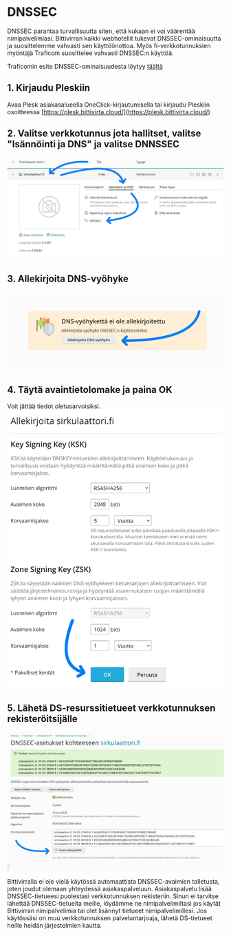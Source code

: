 # DNSSEC
DNSSEC parantaa turvallisuutta siten, että kukaan ei voi väärentää nimipalvelimiasi. Bittivirran kaikki webhotellit tukevat DNSSEC-ominaisuutta ja suosittelemme vahvasti sen käyttöönottoa. Myös fi-verkkotunnuksien myöntäjä Traficom suosittelee vahvasti DNSSEC:n käyttöä.

Traficomin esite DNSSEC-ominaisuudesta löytyy [täältä](https://www.traficom.fi/sites/default/files/media/file/DNSSec_uusi.pdf)

## 1. Kirjaudu Pleskiin​
Avaa Plesk asiakasalueella OneClick-kirjautumisella tai kirjaudu Pleskiin osoitteessa [https://plesk.bittivirta.cloud/](https://plesk.bittivirta.cloud/)

## 2. Valitse verkkotunnus jota hallitset, valitse "Isännöinti ja DNS" ja valitse DNNSSEC​
![Valitse verkkotunnuksesi, seuraavaksi isännöinti ja dns ja viimeisenä DNSSEC](/assets/docs/img/fi/web/dnssec/go-to-dnssec.webp)

## 3. Allekirjoita DNS-vyöhyke​
![Klikkaa allekirjoita dns-vyöhyke -painiketta](/assets/docs/img/fi/web/dnssec/sign.webp)

## 4. Täytä avaintietolomake ja paina OK​
Voit jättää tiedot oletusarvoisiksi.
![Kenttien arvot jätetään oletusarvoisiksi, ellei tiedossa ole muutoksia](/assets/docs/img/fi/web/dnssec/form.webp)

## 5. Lähetä DS-resurssitietueet verkkotunnuksen rekisteröitsijälle​
![Valmiit DS-tietueet](/assets/docs/img/fi/web/dnssec/done.webp)

Bittivirralla ei ole vielä käytössä automaattista DNSSEC-avaimien talletusta, joten joudut olemaan yhteydessä asiakaspalveluun. Asiakaspalvelu lisää DNSSEC-tietueesi puolestasi verkkotunnuksen rekisteriin. Sinun ei tarvitse lähettää DNSSEC-tietueita meille, löydämme ne nimipalvelimiltasi jos käytät Bittivirran nimipalvelimia tai olet lisännyt tietueet nimipalvelimillesi. Jos käytössäsi on muu verkkotunnuksen palveluntarjoaja, lähetä DS-tietueet heille heidän järjestelmien kautta.